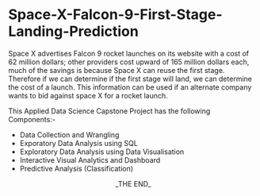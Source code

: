 # Space-X-Falcon-9-First-Stage-Landing-Prediction

Space X advertises Falcon 9 rocket launches on its website with a cost of 62 million dollars; other providers cost upward of 165 million dollars each, much of the savings is because Space X can reuse the first stage. Therefore if we can determine if the first stage will land, we can determine the cost of a launch. This information can be used if an alternate company wants to bid against space X for a rocket launch.

This Applied Data Science Capstone Project has the following Components:-
- Data Collection and Wrangling
- Exporatory Data Analysis using SQL
- Exploratory Data Analysis using Data Visualisation
- Interactive Visual Analytics and Dashboard
- Predictive Analysis (Classification)

<center>_THE END_</center>
